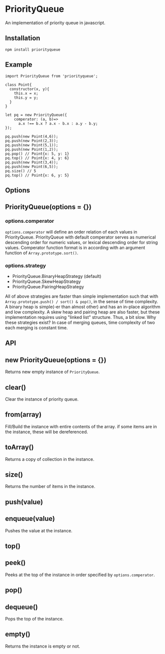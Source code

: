 PriorityQueue
====
An implementation of priority queue in javascript.

Installation
----
```
npm install priorityqueue
```

Example
----
```
import PriorityQueue from 'priorityqueue';

class Point{
  constructor(x, y){
    this.x = x;
	this.y = y;
  }
}

let pq = new PriorityQueue({
	comperator: (a, b)=>
	  a.x !== b.x ? a.x - b.x : a.y - b.y;
});

pq.push(new Point(4,6));
pq.push(new Point(2,3));
pq.push(new Point(5,1));
pq.push(new Point(1,2));
pq.pop() // Point{x: 5, y: 1}
pq.top() // Point{x: 4, y: 6}
pq.push(new Point(3,4));
pq.push(new Point(6,5));
pq.size() // 5
pq.top() // Point{x: 6, y: 5}
```

Options
----
## PriorityQueue(options = {})
### options.comperator
`options.comperator` will define an order relation of each values in PriorityQueue.
PriorityQueue with default comperator serves as numerical descending order for numeric values, or lexical descending order for string values.
Comperator function format is in according with an argument function of `Array.prototype.sort()`. 

### options.strategy
- PriorityQueue.BinaryHeapStrategy (default)
- PriorityQueue.SkewHeapStrategy
- PriorityQueue.PairingHeapStrategy

All of above strategies are faster than simple implementation such that with `Array.prototype.push() / sort() & pop()`, in the sense of time complexity. 
A binary heap is simple(-er than almost other) and has an in-place algorithm and low complexity.
A skew heap and pairing heap are also faster, but these implementation requires using "linked list" structure. Thus, a bit slow. Why these strategies exist? In case of merging queues, time complexity of two each merging is constant time. 

API
----
## new PriorityQueue(options = {})
Returns new empty instance of `PriorityQueue`.

## clear()
Clear the instance of priority queue.

## from(array)
Fill/Build the instance with entire contents of the array.
if some items are in the instance, these will be dereferenced.

## toArray()
Returns a copy of collection in the instance.

## size()
Returns the number of items in the instance.

## push(value)
## enqueue(value)
Pushes the value at the instance.

## top()
## peek()
Peeks at the top of the instance in order specified by `options.comperator`.

## pop()
## dequeue()
Pops the top of the instance.

## empty()
Returns the instance is empty or not.
